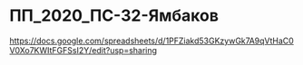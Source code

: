 # ПП_2020_ПС-32-Ямбаков
https://docs.google.com/spreadsheets/d/1PFZiakd53GKzywGk7A9qVtHaC0V0Xo7KWItFGFSsI2Y/edit?usp=sharing
